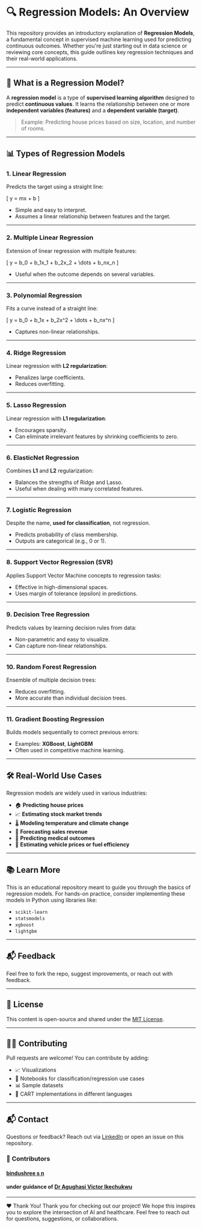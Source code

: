 # 🔍 Regression Models: An Overview

This repository provides an introductory explanation of **Regression Models**, a fundamental concept in supervised machine learning used for predicting continuous outcomes. Whether you're just starting out in data science or reviewing core concepts, this guide outlines key regression techniques and their real-world applications.

---

## 📘 What is a Regression Model?

A **regression model** is a type of **supervised learning algorithm** designed to predict **continuous values**. It learns the relationship between one or more **independent variables (features)** and a **dependent variable (target)**.

> Example: Predicting house prices based on size, location, and number of rooms.

---

## 📊 Types of Regression Models

### 1. **Linear Regression**
Predicts the target using a straight line:

\[
y = mx + b
\]

- Simple and easy to interpret.
- Assumes a linear relationship between features and the target.

---

### 2. **Multiple Linear Regression**
Extension of linear regression with multiple features:

\[
y = b_0 + b_1x_1 + b_2x_2 + \dots + b_nx_n
\]

- Useful when the outcome depends on several variables.

---

### 3. **Polynomial Regression**
Fits a curve instead of a straight line:

\[
y = b_0 + b_1x + b_2x^2 + \dots + b_nx^n
\]

- Captures non-linear relationships.

---

### 4. **Ridge Regression**
Linear regression with **L2 regularization**:

- Penalizes large coefficients.
- Reduces overfitting.

---

### 5. **Lasso Regression**
Linear regression with **L1 regularization**:

- Encourages sparsity.
- Can eliminate irrelevant features by shrinking coefficients to zero.

---

### 6. **ElasticNet Regression**
Combines **L1** and **L2** regularization:

- Balances the strengths of Ridge and Lasso.
- Useful when dealing with many correlated features.

---

### 7. **Logistic Regression**
Despite the name, **used for classification**, not regression.

- Predicts probability of class membership.
- Outputs are categorical (e.g., 0 or 1).

---

### 8. **Support Vector Regression (SVR)**
Applies Support Vector Machine concepts to regression tasks:

- Effective in high-dimensional spaces.
- Uses margin of tolerance (epsilon) in predictions.

---

### 9. **Decision Tree Regression**
Predicts values by learning decision rules from data:

- Non-parametric and easy to visualize.
- Can capture non-linear relationships.

---

### 10. **Random Forest Regression**
Ensemble of multiple decision trees:

- Reduces overfitting.
- More accurate than individual decision trees.

---

### 11. **Gradient Boosting Regression**
Builds models sequentially to correct previous errors:

- Examples: **XGBoost**, **LightGBM**
- Often used in competitive machine learning.

---

## 🛠️ Real-World Use Cases

Regression models are widely used in various industries:

- 🏠 **Predicting house prices**
- 📈 **Estimating stock market trends**
- 🌡️ **Modeling temperature and climate change**
- 💼 **Forecasting sales revenue**
- 🏥 **Predicting medical outcomes**
- 🚗 **Estimating vehicle prices or fuel efficiency**

---

## 📚 Learn More

This is an educational repository meant to guide you through the basics of regression models. For hands-on practice, consider implementing these models in Python using libraries like:

- `scikit-learn`
- `statsmodels`
- `xgboost`
- `lightgbm`

---

## 📬 Feedback

Feel free to fork the repo, suggest improvements, or reach out with feedback.

---

## 📄 License

This content is open-source and shared under the [MIT License](LICENSE).

---


## 🙋‍♀️ Contributing

Pull requests are welcome! You can contribute by adding:

- 📈 Visualizations  
- 📓 Notebooks for classification/regression use cases  
- 📊 Sample datasets  
- 🔁 CART implementations in different languages  

---

## 📬 Contact

Questions or feedback? Reach out via [LinkedIn](https://www.linkedin.com/in/rixscx) or open an issue on this repository.



### 🙌 **Contributors**
#### [bindushree s n](https://github.com/rixscx) <br>
#### under guidance of [Dr Agughasi Victor Ikechukwu](https://github.com/Victor-Ikechukwu) <br>
---

❤️ Thank You!
Thank you for checking out our project! We hope this inspires you to explore the intersection of AI and healthcare. Feel free to reach out for questions, suggestions, or collaborations.

<br><br>
